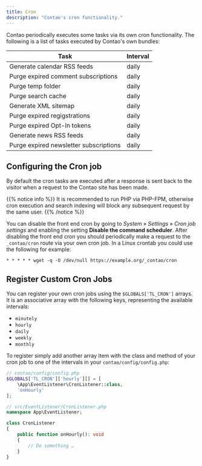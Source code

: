 ```yaml
---
title: Cron
description: "Contao's cron functionality."
---
```



Contao periodically executes some tasks via its own cron functionality. The following
is a list of tasks executed by Contao's own bundles: 

| Task                                   | Interval |
|----------------------------------------|----------|
| Generate calendar RSS feeds            | daily    |
| Purge expired comment subscriptions    | daily    |
| Purge temp folder                      | daily    |
| Purge search cache                     | daily    |
| Generate XML sitemap                   | daily    |
| Purge expired regigstrations           | daily    |
| Purge expired Opt-In tokens            | daily    |
| Generate news RSS feeds                | daily    |
| Purge expired newsletter subscriptions | daily    |


## Configuring the Cron job

By default the cron tasks are executed after a response is sent back to the visitor 
when a request to the Contao site has been made.

{{% notice info %}}
It is recommended to run PHP via PHP-FPM, otherwise cron execution and search indexing
will block any subsequent request by the same user.
{{% /notice %}}

You can disable the front end cron by going to _System_ » _Settings_ » _Cron job 
settings_ and enabling the setting __Disable the command scheduler__. After disabling
the front end cron you should periodically make a request to the `_contao/cron`
route via your own cron job. In a Linux crontab you could use the following for
example:

```none
* * * * * wget -q -O /dev/null https://example.org/_contao/cron
```


## Register Custom Cron Jobs

You can register your own cron jobs using the `$GLOBALS['TL_CRON']` arrays. It is
an associative array with the following keys, representing the available intervals:

* `minutely`
* `hourly`
* `daily`
* `weekly`
* `monthly`

To register simply add another array item with the class and method
of your cron job to one of the intervals in your `contao/config/config.php`:

```php
// contao/config/config.php
$GLOBALS['TL_CRON']['hourly'][] = [
    \App\EventListener\CronListener::class,
    'onHourly'
];
```

```php
// src/EventListener/CronListener.php
namespace App\EventListener;

class CronListener
{
    public function onHourly(): void
    {
        // Do something …
    }
}
```
